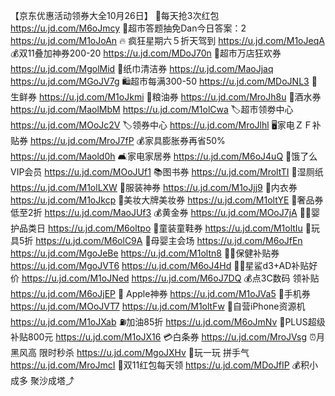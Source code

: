 【京东优惠活动领券大全10月26日】
🧧每天抢3次红包
https://u.jd.com/M6oJmcy
💯超市答题抽免Dan今日答案：2
https://u.jd.com/M1oJoAn 
🔥 疯狂星期六５折天驾到
https://u.jd.com/M1oJeqA
💰双11叠加神券200-20
https://u.jd.com/MDoJ70n
🛒超市万店狂欢券
https://u.jd.com/MgolMid
🧻纸巾清洁券
https://u.jd.com/MaoJjaq
https://u.jd.com/MGoJV7g
🛍超市每满300-50
https://u.jd.com/MDoJNL3
🥩生鲜券
https://u.jd.com/M1oJkmi
🍚粮油券
https://u.jd.com/MroJh8u 
🍺酒水券
https://u.jd.com/MaolMbM
https://u.jd.com/M1olCwa
🏷超市领劵中心
https://u.jd.com/MOoJc2V
🏷领券中心
https://u.jd.com/MroJlhl
🖥家电ＺＦ补贴券
https://u.jd.com/MroJ7fP
💰家具膨胀券再省50%
https://u.jd.com/Maold0h
🛋家电家居券
https://u.jd.com/M6oJ4uQ
🛵饿了么VIP会员
https://u.jd.com/MOoJUf1
📚图书券
https://u.jd.com/MroltTI
🚽湿厕纸
https://u.jd.com/M1olLXW
🧥服装神券
https://u.jd.com/M1oJjj9
👙内衣券
https://u.jd.com/M1oJkcp
💄美妆大牌美妆券
https://u.jd.com/M1oltYE
👜奢品券低至2折
https://u.jd.com/MaoJUf3
💰黄金券
https://u.jd.com/MOoJ7jA
👶🏻婴护品类日
https://u.jd.com/M6oltpo
👟童装童鞋券
https://u.jd.com/M1oltIu
🍼玩具5折
https://u.jd.com/M6olC9A
🍼母婴主会场
https://u.jd.com/M6oJfEn
https://u.jd.com/MgoJeBe 
https://u.jd.com/M1oltn8 
👶🏻保健补贴券
https://u.jd.com/MgoJVT6
https://u.jd.com/M6oJ4Hd
👶🏻星鲨d3+AD补贴好价
https://u.jd.com/M1oJNed
https://u.jd.com/M6oJ7DQ
💰点3C数码 领补贴
https://u.jd.com/M6oJjEP
 Apple神券
https://u.jd.com/M1oJVa5
📱手机券
https://u.jd.com/MOoJVT7
https://u.jd.com/M1oltFw 
📱自营iPhone资源机
https://u.jd.com/M1oJXab
⛽加油85折
https://u.jd.com/M6oJmNv
👑PLUS超级补贴800元
https://u.jd.com/M1oJX16 
💳白条券
https://u.jd.com/MroJVsg
⏰月黑风高 限时秒杀
https://u.jd.com/MgoJXHv
🎰玩一玩 拼手气
https://u.jd.com/MroJmcI
🧧双11红包每天领
https://u.jd.com/MDoJfIP
💰积小成多 聚沙成塔⤴